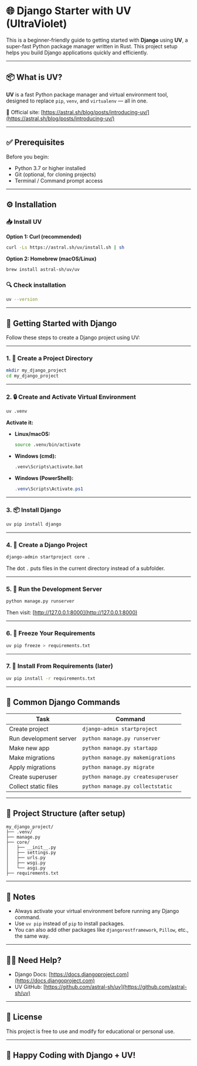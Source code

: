 
# 🌐 Django Starter with UV (UltraViolet)

This is a beginner-friendly guide to getting started with **Django** using **UV**, a super-fast Python package manager written in Rust. This project setup helps you build Django applications quickly and efficiently.

---

## 📦 What is UV?

**UV** is a fast Python package manager and virtual environment tool, designed to replace `pip`, `venv`, and `virtualenv` — all in one.

🔗 Official site: [https://astral.sh/blog/posts/introducing-uv/](https://astral.sh/blog/posts/introducing-uv/)

---

## ✅ Prerequisites

Before you begin:

- Python 3.7 or higher installed
- Git (optional, for cloning projects)
- Terminal / Command prompt access

---

## ⚙️ Installation

### 📥 Install UV

**Option 1: Curl (recommended)**

```bash
curl -Ls https://astral.sh/uv/install.sh | sh
```

**Option 2: Homebrew (macOS/Linux)**

```bash
brew install astral-sh/uv/uv
```

### 🔍 Check installation

```bash
uv --version
```

---

## 🚀 Getting Started with Django

Follow these steps to create a Django project using UV:

---

### 1. 📁 Create a Project Directory

```bash
mkdir my_django_project
cd my_django_project
```

---

### 2. 🔒 Create and Activate Virtual Environment

```bash
uv .venv
```

**Activate it:**

- **Linux/macOS:**
  ```bash
  source .venv/bin/activate
  ```
- **Windows (cmd):**
  ```cmd
  .venv\Scripts\activate.bat
  ```
- **Windows (PowerShell):**
  ```powershell
  .venv\Scripts\Activate.ps1
  ```

---

### 3. 📦 Install Django

```bash
uv pip install django
```

---

### 4. 📁 Create a Django Project

```bash
django-admin startproject core .
```

The dot `.` puts files in the current directory instead of a subfolder.

---

### 5. 🚀 Run the Development Server

```bash
python manage.py runserver
```

Then visit: [http://127.0.0.1:8000](http://127.0.0.1:8000)

---

### 6. 📜 Freeze Your Requirements

```bash
uv pip freeze > requirements.txt
```

---

### 7. 🔁 Install From Requirements (later)

```bash
uv pip install -r requirements.txt
```

---

## 🔧 Common Django Commands

| Task                          | Command                       |
|-------------------------------|-------------------------------|
| Create project                | `django-admin startproject`   |
| Run development server        | `python manage.py runserver`  |
| Make new app                  | `python manage.py startapp`   |
| Make migrations               | `python manage.py makemigrations` |
| Apply migrations              | `python manage.py migrate`    |
| Create superuser              | `python manage.py createsuperuser` |
| Collect static files          | `python manage.py collectstatic` |

---

## 📁 Project Structure (after setup)

```
my_django_project/
├── .venv/
├── manage.py
├── core/
│   ├── __init__.py
│   ├── settings.py
│   ├── urls.py
│   ├── wsgi.py
│   └── asgi.py
├── requirements.txt
```

---

## 📝 Notes

- Always activate your virtual environment before running any Django command.
- Use `uv pip` instead of `pip` to install packages.
- You can also add other packages like `djangorestframework`, `Pillow`, etc., the same way.

---

## 🙋‍♀️ Need Help?

- Django Docs: [https://docs.djangoproject.com](https://docs.djangoproject.com)
- UV GitHub: [https://github.com/astral-sh/uv](https://github.com/astral-sh/uv)

---

## 📌 License

This project is free to use and modify for educational or personal use.

---

## 🎉 Happy Coding with Django + UV!
